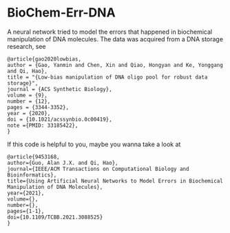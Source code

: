 # BioChem-Err-DNA
A neural network tried to model the errors that happened in biochemical manipulation of DNA molecules. The data was acquired from a DNA storage research, see 

    @article{gao2020lowbias,
    author = {Gao, Yanmin and Chen, Xin and Qiao, Hongyan and Ke, Yonggang and Qi, Hao},
    title = "{Low-bias manipulation of DNA oligo pool for robust data storage}",
    journal = {ACS Synthetic Biology},
    volume = {9},
    number = {12},
    pages = {3344-3352},
    year = {2020},
    doi = {10.1021/acssynbio.0c00419},
    note ={PMID: 33185422},
    }
    
If this code is helpful to you, maybe you wanna take a look at

    @article{9453168,
    author={Guo, Alan J.X. and Qi, Hao},
    journal={IEEE/ACM Transactions on Computational Biology and Bioinformatics}, 
    title={Using Artificial Neural Networks to Model Errors in Biochemical Manipulation of DNA Molecules}, 
    year={2021},
    volume={},
    number={},
    pages={1-1},
    doi={10.1109/TCBB.2021.3088525}
    }
